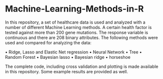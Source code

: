 # Machine-Learning-Methods-in-R

In this repository, a set of healthcare data is used and analyzed with a number of different Machine Learning methods. A certain health factor is tested against more than 200 gene mutations. The response variable is continuous and there are 208 binary attributes. The following methods were used and compared for analyzing the data:

•	Ridge, Lasso and Elastic Net regression
•	Neural Network
•	Tree
•	Random Forest
•	Bayesian lasso
•	Bayesian ridge
•	horseshoe

The complete code, including cross validation and plotting is made available in this repository. Some example results are provided as well.
